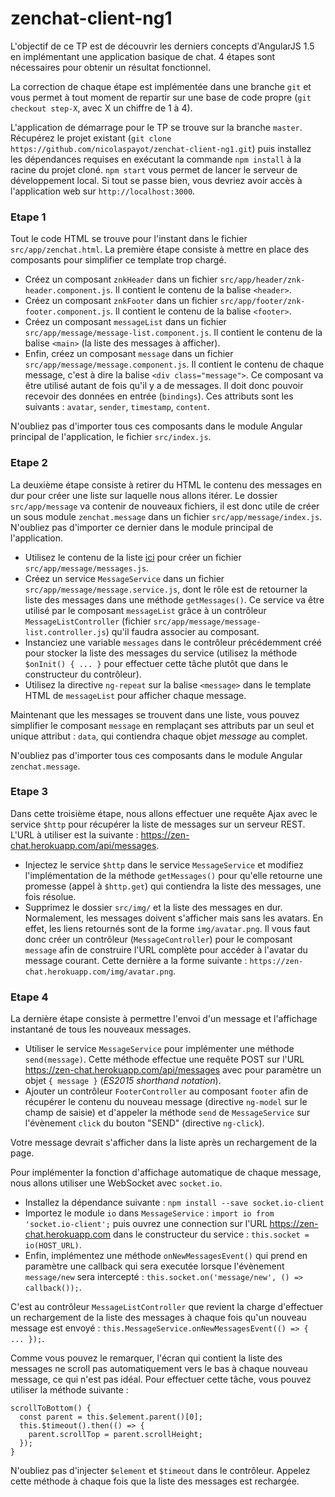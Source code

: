 # zenchat-client-ng1

L'objectif de ce TP est de découvrir les derniers concepts d'AngularJS 1.5 en implémentant une application basique de chat. 4 étapes sont nécessaires pour obtenir un résultat fonctionnel.

La correction de chaque étape est implémentée dans une branche `git` et vous permet à tout moment de repartir sur une base de code propre (`git checkout step-X`, avec X un chiffre de 1 à 4).

L'application de démarrage pour le TP se trouve sur la branche `master`. Récupérez le projet existant (`git clone https://github.com/nicolaspayot/zenchat-client-ng1.git`) puis installez les dépendances requises en exécutant la commande `npm install` à la racine du projet cloné. `npm start` vous permet de lancer le serveur de développement local. Si tout se passe bien, vous devriez avoir accès à l'application web sur `http://localhost:3000`.

### Etape 1

Tout le code HTML se trouve pour l'instant dans le fichier `src/app/zenchat.html`. La première étape consiste à mettre en place des composants pour simplifier ce template trop chargé.
- Créez un composant `znkHeader` dans un fichier `src/app/header/znk-header.component.js`. Il contient le contenu de la balise `<header>`.
- Créez un composant `znkFooter` dans un fichier `src/app/footer/znk-footer.component.js`. Il contient le contenu de la balise `<footer>`.
- Créez un composant `messageList` dans un fichier `src/app/message/message-list.component.js`. Il contient le contenu de la balise `<main>` (la liste des messages à afficher).
- Enfin, créez un composant `message` dans un fichier `src/app/message/message.component.js`. Il contient le contenu de chaque message, c'est à dire la balise `<div class="message">`. Ce composant va être utilisé autant de fois qu'il y a de messages. Il doit donc pouvoir recevoir des données en entrée (`bindings`). Ces attributs sont les suivants : `avatar`, `sender`, `timestamp`, `content`.

N'oubliez pas d'importer tous ces composants dans le module Angular principal de l'application, le fichier `src/index.js`.

### Etape 2

La deuxième étape consiste à retirer du HTML le contenu des messages en dur pour créer une liste sur laquelle nous allons itérer. Le dossier `src/app/message` va contenir de nouveaux fichiers, il est donc utile de créer un sous module `zenchat.message` dans un fichier `src/app/message/index.js`. N'oubliez pas d'importer ce dernier dans le module principal de l'application.

- Utilisez le contenu de la liste [ici](https://gist.github.com/nicolaspayot/4b1962e47d37186643c2a4c20f2cc47a) pour créer un fichier `src/app/message/messages.js`.
- Créez un service `MessageService` dans un fichier `src/app/message/message.service.js`, dont le rôle est de retourner la liste des messages dans une méthode `getMessages()`. Ce service va être utilisé par le composant `messageList` grâce à un contrôleur `MessageListController` (fichier `src/app/message/message-list.controller.js`) qu'il faudra associer au composant.
- Instanciez une variable `messages` dans le contrôleur précédemment créé pour stocker la liste des messages du service (utilisez la méthode `$onInit() { ... }` pour effectuer cette tâche plutôt que dans le constructeur du contrôleur).
- Utilisez la directive `ng-repeat` sur la balise `<message>` dans le template HTML de `messageList` pour afficher chaque message.

Maintenant que les messages se trouvent dans une liste, vous pouvez simplifier le composant `message` en remplaçant ses attributs par un seul et unique attribut : `data`, qui contiendra chaque objet *message* au complet.

N'oubliez pas d'importer tous ces composants dans le module Angular `zenchat.message`.

### Etape 3

Dans cette troisième étape, nous allons effectuer une requête Ajax avec le service `$http` pour récupérer la liste de messages sur un serveur REST. L'URL à utiliser est la suivante : https://zen-chat.herokuapp.com/api/messages.

- Injectez le service `$http` dans le service `MessageService` et modifiez l'implémentation de la méthode `getMessages()` pour qu'elle retourne une promesse (appel à `$http.get`) qui contiendra la liste des messages, une fois résolue.
- Supprimez le dossier `src/img/` et la liste des messages en dur. Normalement, les messages doivent s'afficher mais sans les avatars. En effet, les liens retournés sont de la forme `img/avatar.png`. Il vous faut donc créer un contrôleur (`MessageController`) pour le composant `message` afin de construire l'URL complète pour accéder à l'avatar du message courant. Cette dernière a la forme suivante : `https://zen-chat.herokuapp.com/img/avatar.png`.

### Etape 4

La dernière étape consiste à permettre l'envoi d'un message et l'affichage instantané de tous les nouveaux messages.

- Utiliser le service `MessageService` pour implémenter une méthode `send(message)`. Cette méthode effectue une requête POST sur l'URL https://zen-chat.herokuapp.com/api/messages avec pour paramètre un objet `{ message }` (*ES2015 shorthand notation*).
- Ajouter un contrôleur `FooterController` au composant `footer` afin de récupérer le contenu du nouveau message (directive `ng-model` sur le champ de saisie) et d'appeler la méthode `send` de `MessageService` sur l'évènement `click` du bouton "SEND" (directive `ng-click`).

Votre message devrait s'afficher dans la liste après un rechargement de la page.

Pour implémenter la fonction d'affichage automatique de chaque message, nous allons utiliser une WebSocket avec `socket.io`.

- Installez la dépendance suivante : `npm install --save socket.io-client`
- Importez le module `io` dans `MessageService` : `import io from 'socket.io-client';` puis ouvrez une connection sur l'URL https://zen-chat.herokuapp.com dans le constructeur du service : `this.socket = io(HOST_URL)`.
- Enfin, implémentez une méthode `onNewMessagesEvent()` qui prend en paramètre une callback qui sera executée lorsque l'évènement `message/new` sera intercepté : `this.socket.on('message/new', () => callback());`.

C'est au contrôleur `MessageListController` que revient la charge d'effectuer un rechargement de la liste des messages à chaque fois qu'un nouveau message est envoyé : `this.MessageService.onNewMessagesEvent(() => { ... });`.

Comme vous pouvez le remarquer, l'écran qui contient la liste des messages ne scroll pas automatiquement vers le bas à chaque nouveau message, ce qui n'est pas idéal. Pour effectuer cette tâche, vous pouvez utiliser la méthode suivante :
```
scrollToBottom() {
  const parent = this.$element.parent()[0];
  this.$timeout().then(() => {
    parent.scrollTop = parent.scrollHeight;
  });
}
```
N'oubliez pas d'injecter `$element` et `$timeout` dans le contrôleur. Appelez cette méthode à chaque fois que la liste des messages est rechargée.
